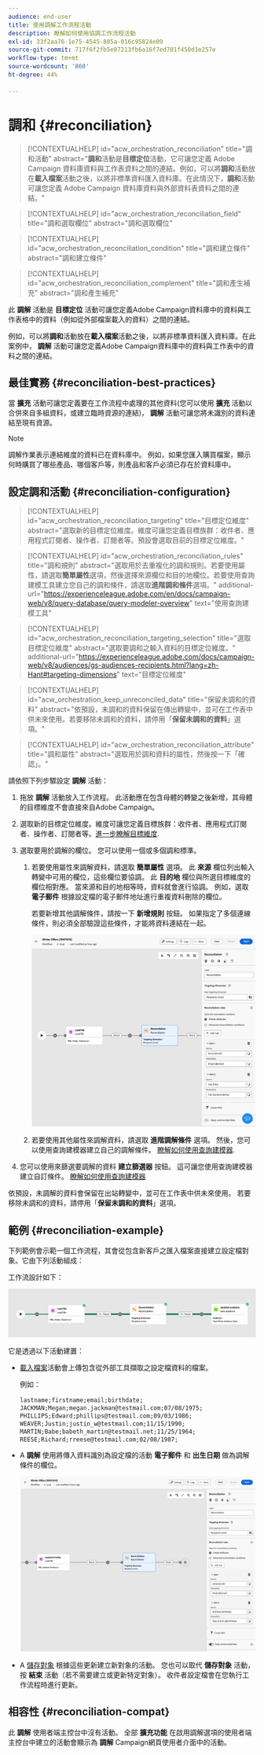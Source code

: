 ```yaml
---
audience: end-user
title: 使用調解工作流程活動
description: 瞭解如何使用協調工作流程活動
exl-id: 33f2aa76-1e75-4545-805a-016c95824e09
source-git-commit: 717f6f2fb5e07213fb6a16f7ed701f450d1e257e
workflow-type: tm+mt
source-wordcount: '860'
ht-degree: 44%

---
```


# 調和 {#reconciliation}

>[!CONTEXTUALHELP]
>id="acw_orchestration_reconciliation"
>title="調和活動"
>abstract="**調和**&#x200B;活動是&#x200B;**目標定位**&#x200B;活動，它可讓您定義 Adobe Campaign 資料庫資料與工作表資料之間的連結。例如，可以將&#x200B;**調和**&#x200B;活動放在&#x200B;**載入檔案**&#x200B;活動之後，以將非標準資料匯入資料庫。在此情況下，**調和**&#x200B;活動可讓您定義 Adobe Campaign 資料庫資料與外部資料表資料之間的連結。"

>[!CONTEXTUALHELP]
>id="acw_orchestration_reconciliation_field"
>title="調和選取欄位"
>abstract="調和選取欄位"

>[!CONTEXTUALHELP]
>id="acw_orchestration_reconciliation_condition"
>title="調和建立條件"
>abstract="調和建立條件"

>[!CONTEXTUALHELP]
>id="acw_orchestration_reconciliation_complement"
>title="調和產生補充"
>abstract="調和產生補充"

此 **調解** 活動是 **目標定位** 活動可讓您定義Adobe Campaign資料庫中的資料與工作表格中的資料（例如從外部檔案載入的資料）之間的連結。

例如，可以將&#x200B;**調和**&#x200B;活動放在&#x200B;**載入檔案**&#x200B;活動之後，以將非標準資料匯入資料庫。在此案例中， **調解** 活動可讓您定義Adobe Campaign資料庫中的資料與工作表中的資料之間的連結。

## 最佳實務 {#reconciliation-best-practices}

當 **擴充** 活動可讓您定義要在工作流程中處理的其他資料(您可以使用 **擴充** 活動以合併來自多組資料，或建立臨時資源的連結)， **調解** 活動可讓您將未識別的資料連結至現有資源。

>[!NOTE]
>調解作業表示連結維度的資料已在資料庫中。  例如，如果您匯入購買檔案，顯示何時購買了哪些產品、哪個客戶等，則產品和客戶必須已存在於資料庫中。

## 設定調和活動 {#reconciliation-configuration}

>[!CONTEXTUALHELP]
>id="acw_orchestration_reconciliation_targeting"
>title="目標定位維度"
>abstract="選取新的目標定位維度。維度可讓您定義目標族群：收件者、應用程式訂閱者、操作者、訂閱者等。預設會選取目前的目標定位維度。"

>[!CONTEXTUALHELP]
>id="acw_orchestration_reconciliation_rules"
>title="調和規則"
>abstract="選取用於去重複化的調和規則。若要使用屬性，請選取&#x200B;**簡單屬性**&#x200B;選項，然後選擇來源欄位和目的地欄位。若要使用查詢建模工具建立您自己的調和條件，請選取&#x200B;**進階調和條件**&#x200B;選項。"
>additional-url="https://experienceleague.adobe.com/en/docs/campaign-web/v8/query-database/query-modeler-overview" text="使用查詢建模工具"

>[!CONTEXTUALHELP]
>id="acw_orchestration_reconciliation_targeting_selection"
>title="選取目標定位維度"
>abstract="選取要調和之輸入資料的目標定位維度。"
>additional-url="https://experienceleague.adobe.com/docs/campaign-web/v8/audiences/gs-audiences-recipients.html?lang=zh-Hant#targeting-dimensions" text="目標定位維度"

>[!CONTEXTUALHELP]
>id="acw_orchestration_keep_unreconciled_data"
>title="保留未調和的資料"
>abstract="依預設，未調和的資料保留在傳出轉變中，並可在工作表中供未來使用。若要移除未調和的資料，請停用「**保留未調和的資料**」選項。"

>[!CONTEXTUALHELP]
>id="acw_orchestration_reconciliation_attribute"
>title="調和屬性"
>abstract="選取用於調和資料的屬性，然後按一下「確認」。"

請依照下列步驟設定 **調解** 活動：

1. 拖放 **調解** 活動放入工作流程。 此活動應在包含母體的轉變之後新增，其母體的目標維度不會直接來自Adobe Campaign。

1. 選取新的目標定位維度。維度可讓您定義目標族群：收件者、應用程式訂閱者、操作者、訂閱者等。[進一步瞭解目標維度](../../audience/about-recipients.md#targeting-dimensions).

1. 選取要用於調解的欄位。 您可以使用一個或多個調和標準。

   1. 若要使用屬性來調解資料，請選取 **簡單屬性** 選項。 此 **來源** 欄位列出輸入轉變中可用的欄位，這些欄位要協調。 此 **目的地** 欄位與所選目標維度的欄位相對應。 當來源和目的地相等時，資料就會進行協調。 例如，選取 **電子郵件** 根據設定檔的電子郵件地址進行重複資料刪除的欄位。

      若要新增其他調解條件，請按一下 **新增規則** 按鈕。 如果指定了多個連線條件，則必須全部驗證這些條件，才能將資料連結在一起。

      ![](../assets/workflow-reconciliation-criteria.png)

   1. 若要使用其他屬性來調解資料，請選取 **進階調解條件** 選項。 然後，您可以使用查詢建模器建立自己的調解條件。 [瞭解如何使用查詢建模器](../../query/query-modeler-overview.md).

1. 您可以使用來篩選要調解的資料 **建立篩選器** 按鈕。 這可讓您使用查詢建模器建立自訂條件。 [瞭解如何使用查詢建模器](../../query/query-modeler-overview.md)

依預設，未調解的資料會保留在出站轉變中，並可在工作表中供未來使用。 若要移除未調和的資料，請停用「**保留未調和的資料**」選項。

## 範例 {#reconciliation-example}

下列範例會示範一個工作流程，其會從包含新客戶之匯入檔案直接建立設定檔對象。它由下列活動組成：

工作流設計如下：

![](../assets/workflow-reconciliation-sample-1.0.png)


它是透過以下活動建置：

* [載入檔案](load-file.md)活動會上傳包含從外部工具擷取之設定檔資料的檔案。

  例如：

  ```
  lastname;firstname;email;birthdate;
  JACKMAN;Megan;megan.jackman@testmail.com;07/08/1975;
  PHILLIPS;Edward;phillips@testmail.com;09/03/1986;
  WEAVER;Justin;justin_w@testmail.com;11/15/1990;
  MARTIN;Babe;babeth_martin@testmail.net;11/25/1964;
  REESE;Richard;rreese@testmail.com;02/08/1987;
  ```

* A **調解** 使用將傳入資料識別為設定檔的活動 **電子郵件** 和 **出生日期** 做為調解條件的欄位。

  ![](../assets/workflow-reconciliation-sample-1.1.png)

* A [儲存對象](save-audience.md) 根據這些更新建立新對象的活動。 您也可以取代 **儲存對象** 活動，按 **結束** 活動（若不需要建立或更新特定對象）。 收件者設定檔會在您執行工作流程時進行更新。


## 相容性 {#reconciliation-compat}

此 **調解** 使用者端主控台中沒有活動。 全部 **擴充功能** 在啟用調解選項的使用者端主控台中建立的活動會顯示為 **調解** Campaign網頁使用者介面中的活動。
